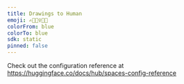 ```yaml
---
title: Drawings to Human
emoji: ✍️🧍🏽‍♀️🧍🏻
colorFrom: blue
colorTo: blue
sdk: static
pinned: false
---
```


Check out the configuration reference at https://huggingface.co/docs/hub/spaces-config-reference

